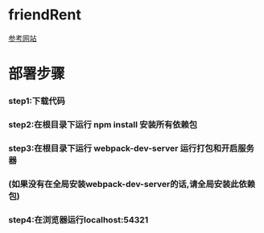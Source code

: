 # friendRent
[参考网站](http://frent.heitem.com/)

# 部署步骤
### step1:下载代码

### step2:在根目录下运行 npm install 安装所有依赖包

### step3:在根目录下运行 webpack-dev-server 运行打包和开启服务器
###       (如果没有在全局安装webpack-dev-server的话,请全局安装此依赖包)

### step4:在浏览器运行localhost:54321 
